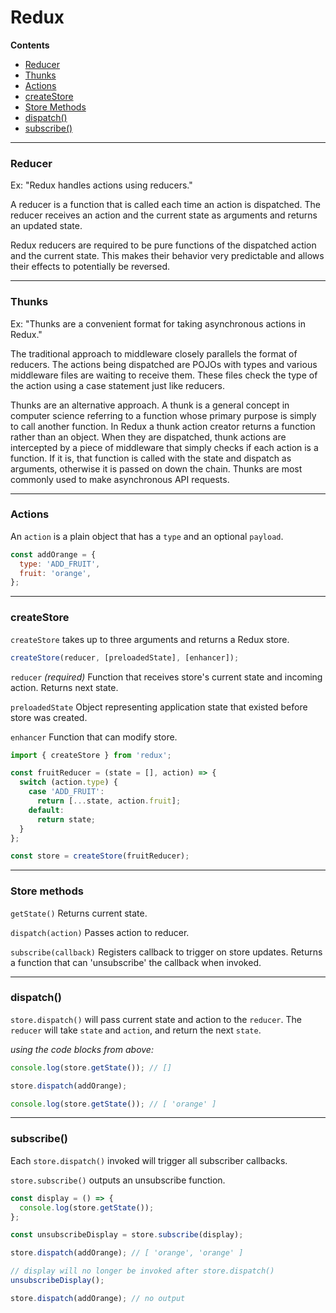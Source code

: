 # Redux
**Contents**
- [Reducer](#reducer)
- [Thunks](#thunks)
- [Actions](#actions)
- [createStore](#createstore)
- [Store Methods](#store-methods)
- [dispatch()](#dispatch())
- [subscribe()](#subscribe)
---
### Reducer

Ex: "Redux handles actions using reducers."

A reducer is a function that is called each time an action is dispatched. The reducer receives an action and the current state as arguments and returns an updated state.

Redux reducers are required to be pure functions of the dispatched action and the current state. This makes their behavior very predictable and allows their effects to potentially be reversed.

---
### Thunks
Ex: "Thunks are a convenient format for taking asynchronous actions in Redux."

The traditional approach to middleware closely parallels the format of reducers. The actions being dispatched are POJOs with types and various middleware files are waiting to receive them. These files check the type of the action using a case statement just like reducers.

Thunks are an alternative approach. A thunk is a general concept in computer science referring to a function whose primary purpose is simply to call another function. In Redux a thunk action creator returns a function rather than an object. When they are dispatched, thunk actions are intercepted by a piece of middleware that simply checks if each action is a function. If it is, that function is called with the state and dispatch as arguments, otherwise it is passed on down the chain. Thunks are most commonly used to make asynchronous API requests.

---
### Actions
An ```action``` is a plain object that has a ```type``` and an optional ```payload```.
```js
const addOrange = {
  type: 'ADD_FRUIT',
  fruit: 'orange',
};
```
---
### createStore
```createStore``` takes up to three arguments and returns a Redux store.
```js
createStore(reducer, [preloadedState], [enhancer]);
```
```reducer``` *(required)* Function that receives store's current state and incoming action. Returns next state.

```preloadedState``` Object representing application state that existed before store was created.

```enhancer``` Function that can modify store.
```js
import { createStore } from 'redux';

const fruitReducer = (state = [], action) => {
  switch (action.type) {
    case 'ADD_FRUIT':
      return [...state, action.fruit];
    default:
      return state;
  }
};

const store = createStore(fruitReducer);
```
---
### Store methods
```getState()``` Returns current state.

```dispatch(action)``` Passes action to reducer.

```subscribe(callback)``` Registers callback to trigger on store updates. Returns a function that can 'unsubscribe' the callback when invoked.

---
### dispatch()
```store.dispatch()``` will pass current state and action to the ```reducer```. The ```reducer``` will take ```state``` and ```action```, and return the next ```state```.

*using the code blocks from above:*
```js
console.log(store.getState()); // []

store.dispatch(addOrange);

console.log(store.getState()); // [ 'orange' ]
```
---
### subscribe()
Each ```store.dispatch()``` invoked will trigger all subscriber callbacks.

```store.subscribe()``` outputs an unsubscribe function.
```js
const display = () => {
  console.log(store.getState());
};

const unsubscribeDisplay = store.subscribe(display);

store.dispatch(addOrange); // [ 'orange', 'orange' ]

// display will no longer be invoked after store.dispatch()
unsubscribeDisplay();

store.dispatch(addOrange); // no output
```
